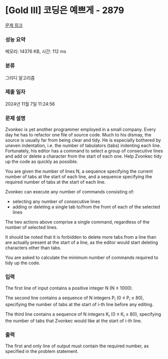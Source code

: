 # [Gold III] 코딩은 예쁘게 - 2879 

[문제 링크](https://www.acmicpc.net/problem/2879) 

### 성능 요약

메모리: 14376 KB, 시간: 112 ms

### 분류

그리디 알고리즘

### 제출 일자

2024년 11월 7일 11:24:56

### 문제 설명

<p>Zvonkec is yet another programmer employed in a small company. Every day he has to refactor one file of source code. Much to his dismay, the source is usually far from being clear and tidy. He is especially bothered by uneven indentation, i.e. the number of tabulators (tabs) indenting each line. Fortunately, his editor has a command to select a group of consecutive lines and add or delete a character from the start of each one. Help Zvonkec tidy up the code as quickly as possible. </p>

<p>You are given the number of lines N, a sequence specifying the current number of tabs at the start of each line, and a sequence specifying the required number of tabs at the start of each line. </p>

<p>Zvonkec can execute any number of commands consisting of: </p>

<ul>
	<li>selecting any number of consecutive lines </li>
	<li>adding or deleting a single tab to/from the front of each of the selected lines </li>
</ul>

<p>The two actions above comprise a single command, regardless of the number of selected lines. </p>

<p>It should be noted that it is forbidden to delete more tabs from a line than are actually present at the start of a line, as the editor would start deleting characters other than tabs. </p>

<p>You are asked to calculate the minimum number of commands required to tidy up the code. </p>

### 입력 

 <p>The first line of input contains a positive integer N (N ≤ 1000). </p>

<p>The second line contains a sequence of N integers P<sub>i</sub> (0 ≤ P<sub>i</sub> ≤ 80), specifying the number of tabs at the start of i-th line before any editing. </p>

<p>The third line contains a sequence of N integers K<sub>i</sub> (0 ≤ K<sub>i</sub> ≤ 80), specifying the number of tabs that Zvonkec would like at the start of i-th line. </p>

### 출력 

 <p>The first and only line of output must contain the required number, as specified in the problem statement. </p>

